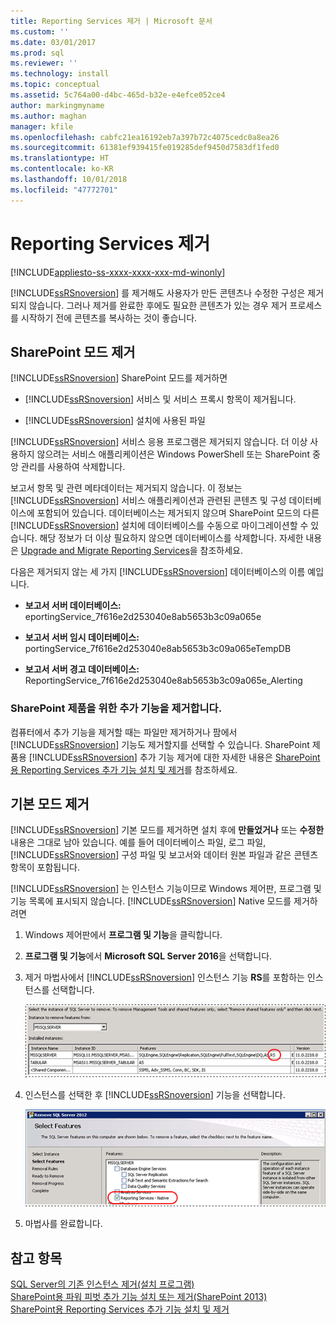```yaml
---
title: Reporting Services 제거 | Microsoft 문서
ms.custom: ''
ms.date: 03/01/2017
ms.prod: sql
ms.reviewer: ''
ms.technology: install
ms.topic: conceptual
ms.assetid: 5c764a00-d4bc-465d-b32e-e4efce052ce4
author: markingmyname
ms.author: maghan
manager: kfile
ms.openlocfilehash: cabfc21ea16192eb7a397b72c4075cedc0a8ea26
ms.sourcegitcommit: 61381ef939415fe019285def9450d7583df1fed0
ms.translationtype: HT
ms.contentlocale: ko-KR
ms.lasthandoff: 10/01/2018
ms.locfileid: "47772701"
---
```

# <a name="uninstall-reporting-services"></a>Reporting Services 제거
[!INCLUDE[appliesto-ss-xxxx-xxxx-xxx-md-winonly](../../includes/appliesto-ss-xxxx-xxxx-xxx-md-winonly.md)]

  [!INCLUDE[ssRSnoversion](../../includes/ssrsnoversion-md.md)] 를 제거해도 사용자가 만든 콘텐츠나 수정한 구성은 제거되지 않습니다. 그러나 제거를 완료한 후에도 필요한 콘텐츠가 있는 경우 제거 프로세스를 시작하기 전에 콘텐츠를 복사하는 것이 좋습니다.  
  
## <a name="uninstall-sharepoint-mode"></a>SharePoint 모드 제거  
 [!INCLUDE[ssRSnoversion](../../includes/ssrsnoversion-md.md)] SharePoint 모드를 제거하면  
  
-   [!INCLUDE[ssRSnoversion](../../includes/ssrsnoversion-md.md)] 서비스 및 서비스 프록시 항목이 제거됩니다.  
  
-   [!INCLUDE[ssRSnoversion](../../includes/ssrsnoversion-md.md)] 설치에 사용된 파일  
  
 [!INCLUDE[ssRSnoversion](../../includes/ssrsnoversion-md.md)] 서비스 응용 프로그램은 제거되지 않습니다. 더 이상 사용하지 않으려는 서비스 애플리케이션은 Windows PowerShell 또는 SharePoint 중앙 관리를 사용하여 삭제합니다.  
  
 보고서 항목 및 관련 메타데이터는 제거되지 않습니다. 이 정보는 [!INCLUDE[ssRSnoversion](../../includes/ssrsnoversion-md.md)] 서비스 애플리케이션과 관련된 콘텐츠 및 구성 데이터베이스에 포함되어 있습니다. 데이터베이스는 제거되지 않으며 SharePoint 모드의 다른 [!INCLUDE[ssRSnoversion](../../includes/ssrsnoversion-md.md)] 설치에 데이터베이스를 수동으로 마이그레이션할 수 있습니다. 해당 정보가 더 이상 필요하지 않으면 데이터베이스를 삭제합니다. 자세한 내용은 [Upgrade and Migrate Reporting Services](../../reporting-services/install-windows/upgrade-and-migrate-reporting-services.md)을 참조하세요.  
  
 다음은 제거되지 않는 세 가지 [!INCLUDE[ssRSnoversion](../../includes/ssrsnoversion-md.md)] 데이터베이스의 이름 예입니다.  
  
-   **보고서 서버 데이터베이스:** eportingService_7f616e2d253040e8ab5653b3c09a065e  
  
-   **보고서 서버 임시 데이터베이스:** portingService_7f616e2d253040e8ab5653b3c09a065eTempDB  
  
-   **보고서 서버 경고 데이터베이스:** ReportingService_7f616e2d253040e8ab5653b3c09a065e_Alerting  
  
### <a name="uninstall-the-add-in-for-sharepoint-products"></a>SharePoint 제품을 위한 추가 기능을 제거합니다.  
 컴퓨터에서 추가 기능을 제거할 때는 파일만 제거하거나 팜에서 [!INCLUDE[ssRSnoversion](../../includes/ssrsnoversion-md.md)] 기능도 제거할지를 선택할 수 있습니다. SharePoint 제품용 [!INCLUDE[ssRSnoversion](../../includes/ssrsnoversion-md.md)] 추가 기능 제거에 대한 자세한 내용은 [SharePoint용 Reporting Services 추가 기능 설치 및 제거](../../reporting-services/install-windows/install-or-uninstall-the-reporting-services-add-in-for-sharepoint.md)를 참조하세요.  
  
## <a name="uninstall-native-mode"></a>기본 모드 제거  
 [!INCLUDE[ssRSnoversion](../../includes/ssrsnoversion-md.md)] 기본 모드를 제거하면 설치 후에 **만들었거나** 또는 **수정한** 내용은 그대로 남아 있습니다. 예를 들어 데이터베이스 파일, 로그 파일, [!INCLUDE[ssRSnoversion](../../includes/ssrsnoversion-md.md)] 구성 파일 및 보고서와 데이터 원본 파일과 같은 콘텐츠 항목이 포함됩니다.  
  
 [!INCLUDE[ssRSnoversion](../../includes/ssrsnoversion-md.md)] 는 인스턴스 기능이므로 Windows 제어판, 프로그램 및 기능 목록에 표시되지 않습니다. [!INCLUDE[ssRSnoversion](../../includes/ssrsnoversion-md.md)] Native 모드를 제거하려면  
  
1.  Windows 제어판에서 **프로그램 및 기능**을 클릭합니다.  
  
2.  **프로그램 및 기능**에서 **Microsoft SQL Server 2016**을 선택합니다.  
  
3.  제거 마법사에서 [!INCLUDE[ssRSnoversion](../../includes/ssrsnoversion-md.md)] 인스턴스 기능 **RS**를 포함하는 인스턴스를 선택합니다.  
  
     ![rs_nativemode_uninstall_selectinstance](../../sql-server/install/media/rs-nativemode-uninstall-selectinstance.gif "rs_nativemode_uninstall_selectinstance")  
  
4.  인스턴스를 선택한 후 [!INCLUDE[ssRSnoversion](../../includes/ssrsnoversion-md.md)] 기능을 선택합니다.  
  
     ![rs_nativemode_uninstall_selectfeatures](../../sql-server/install/media/rs-nativemode-uninstall-selectfeatures.gif "rs_nativemode_uninstall_selectfeatures")  
  
5.  마법사를 완료합니다.  
  
## <a name="see-also"></a>참고 항목  
 [SQL Server의 기존 인스턴스 제거&#40;설치 프로그램&#41;](../../sql-server/install/uninstall-an-existing-instance-of-sql-server-setup.md)   
 [SharePoint용 파워 피벗 추가 기능 설치 또는 제거&#40;SharePoint 2013&#41;](../../analysis-services/instances/install-windows/install-or-uninstall-the-power-pivot-for-sharepoint-add-in-sharepoint-2013.md)   
 [SharePoint용 Reporting Services 추가 기능 설치 및 제거](../../reporting-services/install-windows/install-or-uninstall-the-reporting-services-add-in-for-sharepoint.md)  
  
  
